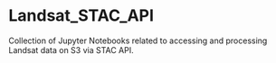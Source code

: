 # Landsat_STAC_API
Collection of Jupyter Notebooks related to accessing and processing Landsat data on S3 via STAC API.
